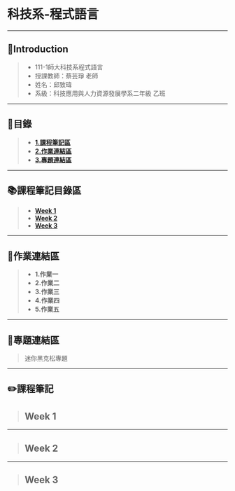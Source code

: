 # 科技系-程式語言
---
## 👦Introduction
> * 111-1師大科技系程式語言
> * 授課教師：蔡芸琤 老師  
> * 姓名：邱致瑋  
> * 系級：科技應用與人力資源發展學系二年級 乙班   
---
## 📑目錄
>+ [**1.課程筆記區** ](https://github.com/willchiou1012/PL/blob/main/README.md#%E8%AA%B2%E7%A8%8B%E7%AD%86%E8%A8%98%E5%8D%80)
>+ [**2.作業連結區** ](https://github.com/willchiou1012/PL/blob/main/README.md#-%E4%BD%9C%E6%A5%AD%E9%80%A3%E7%B5%90%E5%8D%80)
>+ [**3.專題連結區** ](https://github.com/willchiou1012/PL/blob/main/README.md#%E5%B0%88%E9%A1%8C%E9%80%A3%E7%B5%90%E5%8D%80)
---
## 📚課程筆記目錄區  
>+ [**Week 1**](https://github.com/willchiou1012/Web#week-1)
>+ [**Week 2**](https://github.com/willchiou1012/Web#week-2)
>+ [**Week 3**](https://github.com/willchiou1012/Web#week-3)
---
## 📖作業連結區
>+ **1.作業一**
>+ **2.作業二**
>+ **3.作業三**
>+ **4.作業四**
>+ **5.作業五**
---
## 🥇專題連結區
>迷你黑克松專題
---
## ✏️課程筆記
> ## Week 1
---
> ## Week 2
---
> ## Week 3
